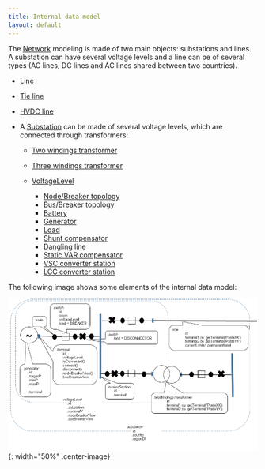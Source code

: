 ```yaml
---
title: Internal data model
layout: default
---
```



The [Network](network.md) modeling is made of two main objects: substations and lines. A substation can have several voltage levels and a line can be of several types (AC lines, DC lines and AC lines shared between two countries).

- [Line](line.md)

- [Tie line](tieLine.md)

- [HVDC line](hvdcLine.md)

- A [Substation](substation.md) can be made of several voltage levels, which are connected through transformers:

    - [Two windings transformer](twoWindingsTransformer.md)

    - [Three windings transformer](threeWindingsTransformer.md)

    - [VoltageLevel](voltageLevel.md)
        - [Node/Breaker topology](../../todo.md)
        - [Bus/Breaker topology](../../todo.md)
        - [Battery](battery.md)
        - [Generator](generator.md)
        - [Load](load.md)
        - [Shunt compensator](shuntCompensator.md)
        - [Dangling line](danglingLine.md)
        - [Static VAR compensator](staticVarCompensator.md)
        - [VSC converter station](vscConverterStation.md)
        - [LCC converter station](lccConverterStation.md)

The following image shows some elements of the internal data model:

![IIDM model](./images/schema-iidm.png){: width="50%" .center-image}
